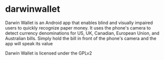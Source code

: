 darwinwallet
============

Darwin Wallet is an Android app that enables blind and visually impaired users to quickly recognize paper money. It uses the phone's camera to detect currency denominations for US, UK, Canadian, European Union, and Australian bills. Simply hold the bill in front of the phone's camera and the app will speak its value

Darwin Wallet is licensed under the GPLv2
